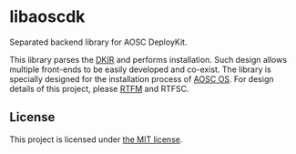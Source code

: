 # libaoscdk

Separated backend library for AOSC DeployKit.

This library parses the [DKIR](docs/dkir-specs.md) and performs installation. Such design allows multiple front-ends to be easily developed and co-exist. The library is specially designed for the installation process of [AOSC OS][aosc]. For design details of this project, please [RTFM][rtfm] and RTFSC.

[aosc]: https://aosc.io
[rtfm]: https://en.wikipedia.org/wiki/RTFM

## License

This project is licensed under [the MIT license](LICENSE).
